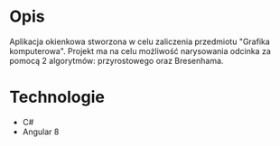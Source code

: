# Opis

Aplikacja okienkowa stworzona w celu zaliczenia  przedmiotu "Grafika komputerowa". Projekt ma na celu możliwość narysowania odcinka za pomocą 2 algorytmów: przyrostowego oraz Bresenhama.



# Technologie
* C#
* Angular 8 
